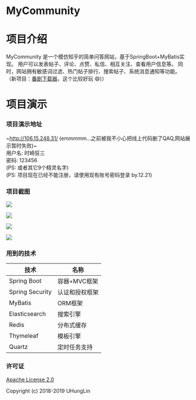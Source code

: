 # MyCommunity

# 项目介绍
MyCommunity 是一个模仿知乎的简单问答网站，基于SpringBoot+MyBatis实现。
用户可以发表帖子、评论、点赞、私信、相互关注、查看用户信息等。
同时，网站拥有敏感词过滤、热门帖子排行、搜索帖子、系统消息通知等功能。  
（新项目：[番剧下载器](https://github.com/UHungLin/AnimeDownloader)，这个比较好玩 :smile:)）

# 项目演示  
### 项目演示地址
~http://106.15.248.31/ (emmmmm...之前被我不小心把线上代码删了QAQ,网站展示暂时失败)~  
用户名: 时崎狂三  
密码: 123456  
(PS: 或者其它9个精灵名字)  
(PS: 项目现在已经不能注册，请使用现有账号密码登录  by.12.21)

### 项目截图  
![](http://mycommunity.oss-cn-shanghai.aliyuncs.com/clipboard.png)

![](http://mycommunity.oss-cn-shanghai.aliyuncs.com/1569414012%281%29.png)

![](http://mycommunity.oss-cn-shanghai.aliyuncs.com/clipboard%20%281%29.png)

![](http://mycommunity.oss-cn-shanghai.aliyuncs.com/clipboard%20%282%29.png)

### 用到的技术
技术 | 名称 
----|----
Spring Boot | 容器+MVC框架
Spring Security | 认证和授权框架
MyBatis | ORM框架  
Elasticsearch | 搜索引擎
Redis | 分布式缓存
Thymeleaf | 模板引擎
Quartz | 定时任务支持

### 许可证
[Apache License 2.0](https://github.com/UHungLin/MyCommunity/blob/master/LICENSE)

Copyright (c) 2018-2019 UHungLin
